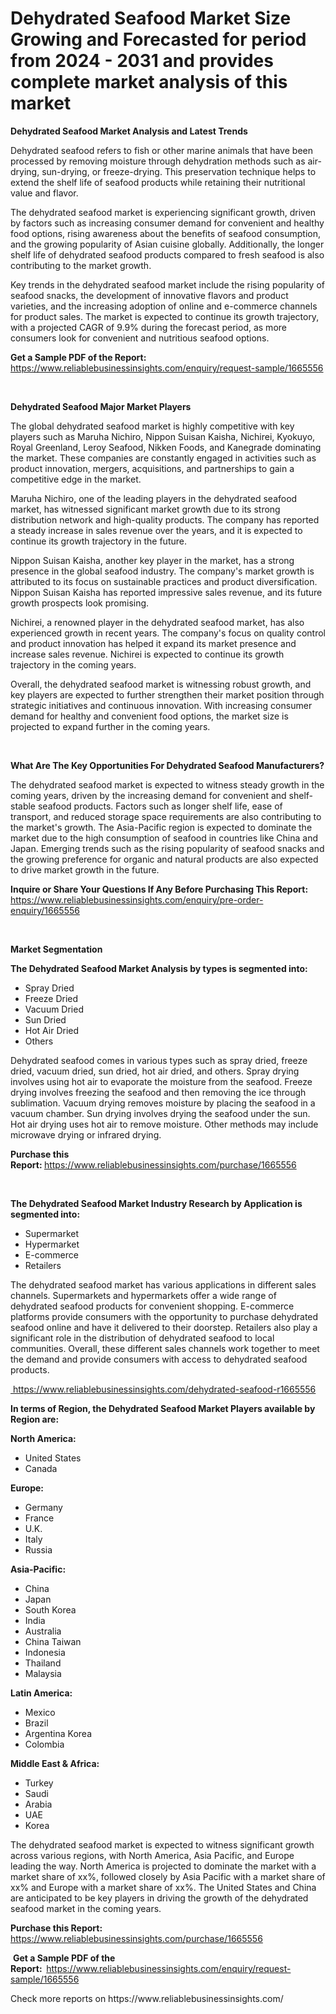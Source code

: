 <p><h1>Dehydrated Seafood Market Size Growing and Forecasted for period from 2024 - 2031 and provides complete market analysis of this market</h1></p><p><strong>Dehydrated Seafood Market Analysis and Latest Trends</strong></p>
<p><p>Dehydrated seafood refers to fish or other marine animals that have been processed by removing moisture through dehydration methods such as air-drying, sun-drying, or freeze-drying. This preservation technique helps to extend the shelf life of seafood products while retaining their nutritional value and flavor.</p><p>The dehydrated seafood market is experiencing significant growth, driven by factors such as increasing consumer demand for convenient and healthy food options, rising awareness about the benefits of seafood consumption, and the growing popularity of Asian cuisine globally. Additionally, the longer shelf life of dehydrated seafood products compared to fresh seafood is also contributing to the market growth.</p><p>Key trends in the dehydrated seafood market include the rising popularity of seafood snacks, the development of innovative flavors and product varieties, and the increasing adoption of online and e-commerce channels for product sales. The market is expected to continue its growth trajectory, with a projected CAGR of 9.9% during the forecast period, as more consumers look for convenient and nutritious seafood options.</p></p>
<p><strong>Get a Sample PDF of the Report:&nbsp;</strong> <a href="https://www.reliablebusinessinsights.com/enquiry/request-sample/1665556">https://www.reliablebusinessinsights.com/enquiry/request-sample/1665556</a></p>
<p>&nbsp;</p>
<p><strong>Dehydrated Seafood Major Market Players</strong></p>
<p><p>The global dehydrated seafood market is highly competitive with key players such as Maruha Nichiro, Nippon Suisan Kaisha, Nichirei, Kyokuyo, Royal Greenland, Leroy Seafood, Nikken Foods, and Kanegrade dominating the market. These companies are constantly engaged in activities such as product innovation, mergers, acquisitions, and partnerships to gain a competitive edge in the market.</p><p>Maruha Nichiro, one of the leading players in the dehydrated seafood market, has witnessed significant market growth due to its strong distribution network and high-quality products. The company has reported a steady increase in sales revenue over the years, and it is expected to continue its growth trajectory in the future.</p><p>Nippon Suisan Kaisha, another key player in the market, has a strong presence in the global seafood industry. The company's market growth is attributed to its focus on sustainable practices and product diversification. Nippon Suisan Kaisha has reported impressive sales revenue, and its future growth prospects look promising.</p><p>Nichirei, a renowned player in the dehydrated seafood market, has also experienced growth in recent years. The company's focus on quality control and product innovation has helped it expand its market presence and increase sales revenue. Nichirei is expected to continue its growth trajectory in the coming years.</p><p>Overall, the dehydrated seafood market is witnessing robust growth, and key players are expected to further strengthen their market position through strategic initiatives and continuous innovation. With increasing consumer demand for healthy and convenient food options, the market size is projected to expand further in the coming years.</p></p>
<p>&nbsp;</p>
<p><strong>What Are The Key Opportunities For Dehydrated Seafood Manufacturers?</strong></p>
<p><p>The dehydrated seafood market is expected to witness steady growth in the coming years, driven by the increasing demand for convenient and shelf-stable seafood products. Factors such as longer shelf life, ease of transport, and reduced storage space requirements are also contributing to the market's growth. The Asia-Pacific region is expected to dominate the market due to the high consumption of seafood in countries like China and Japan. Emerging trends such as the rising popularity of seafood snacks and the growing preference for organic and natural products are also expected to drive market growth in the future.</p></p>
<p><strong>Inquire or Share Your Questions If Any Before Purchasing This Report:</strong> <a href="https://www.reliablebusinessinsights.com/enquiry/pre-order-enquiry/1665556">https://www.reliablebusinessinsights.com/enquiry/pre-order-enquiry/1665556</a></p>
<p>&nbsp;</p>
<p><strong>Market Segmentation</strong></p>
<p><strong>The Dehydrated Seafood Market Analysis by types is segmented into:</strong></p>
<p><ul><li>Spray Dried</li><li>Freeze Dried</li><li>Vacuum Dried</li><li>Sun Dried</li><li>Hot Air Dried</li><li>Others</li></ul></p>
<p><p>Dehydrated seafood comes in various types such as spray dried, freeze dried, vacuum dried, sun dried, hot air dried, and others. Spray drying involves using hot air to evaporate the moisture from the seafood. Freeze drying involves freezing the seafood and then removing the ice through sublimation. Vacuum drying removes moisture by placing the seafood in a vacuum chamber. Sun drying involves drying the seafood under the sun. Hot air drying uses hot air to remove moisture. Other methods may include microwave drying or infrared drying.</p></p>
<p><strong>Purchase this Report:&nbsp;</strong><a href="https://www.reliablebusinessinsights.com/purchase/1665556">https://www.reliablebusinessinsights.com/purchase/1665556</a></p>
<p>&nbsp;</p>
<p><strong>The Dehydrated Seafood Market Industry Research by Application is segmented into:</strong></p>
<p><ul><li>Supermarket</li><li>Hypermarket</li><li>E-commerce</li><li>Retailers</li></ul></p>
<p><p>The dehydrated seafood market has various applications in different sales channels. Supermarkets and hypermarkets offer a wide range of dehydrated seafood products for convenient shopping. E-commerce platforms provide consumers with the opportunity to purchase dehydrated seafood online and have it delivered to their doorstep. Retailers also play a significant role in the distribution of dehydrated seafood to local communities. Overall, these different sales channels work together to meet the demand and provide consumers with access to dehydrated seafood products.</p></p>
<p><a href="https://www.reliablebusinessinsights.com/dehydrated-seafood-r1665556">&nbsp;https://www.reliablebusinessinsights.com/dehydrated-seafood-r1665556</a></p>
<p><strong>In terms of Region, the Dehydrated Seafood Market Players available by Region are:</strong></p>
<p>
    <p> <strong> North America: </strong>
        <ul>
            <li>United States</li>
            <li>Canada</li>
        </ul>
        </p> 
    <p> <strong> Europe: </strong>
        <ul>
            <li>Germany</li>
            <li>France</li>
            <li>U.K.</li>
            <li>Italy</li>
            <li>Russia</li>
        </ul>
        </p> 
    <p> <strong> Asia-Pacific: </strong>
        <ul>
            <li>China</li>
            <li>Japan</li>
            <li>South Korea</li>
            <li>India</li>
            <li>Australia</li>
            <li>China Taiwan</li>
            <li>Indonesia</li>
            <li>Thailand</li>
            <li>Malaysia</li>
        </ul>
        </p> 
    <p> <strong> Latin America: </strong>
        <ul>
            <li>Mexico</li>
            <li>Brazil</li>
            <li>Argentina Korea</li>
            <li>Colombia</li>
        </ul>
        </p> 
    <p> <strong> Middle East & Africa: </strong>
        <ul>
            <li>Turkey</li>
            <li>Saudi</li>
            <li>Arabia</li>
            <li>UAE</li>
            <li>Korea</li>
        </ul>
    </p>
    </p>
<p><p>The dehydrated seafood market is expected to witness significant growth across various regions, with North America, Asia Pacific, and Europe leading the way. North America is projected to dominate the market with a market share of xx%, followed closely by Asia Pacific with a market share of xx% and Europe with a market share of xx%. The United States and China are anticipated to be key players in driving the growth of the dehydrated seafood market in the coming years.</p></p>
<p><strong>Purchase this Report: </strong><a href="https://www.reliablebusinessinsights.com/purchase/1665556">https://www.reliablebusinessinsights.com/purchase/1665556</a></p>
<p>&nbsp;<strong>Get a Sample PDF of the Report:&nbsp;&nbsp;</strong><a href="https://www.reliablebusinessinsights.com/enquiry/request-sample/1665556">https://www.reliablebusinessinsights.com/enquiry/request-sample/1665556</a></p>
<p><strong></strong></p>
<p>Check more reports on https://www.reliablebusinessinsights.com/</p>